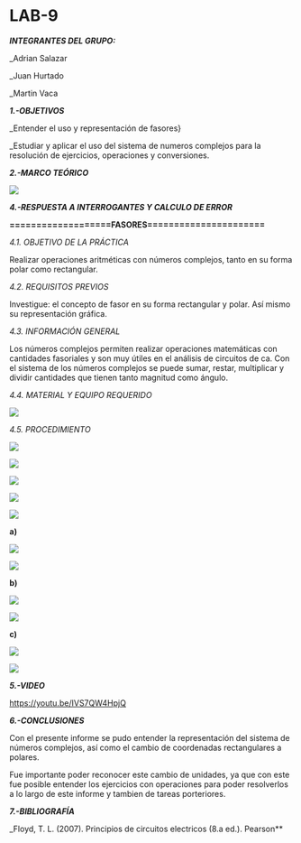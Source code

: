 # LAB-9
***INTEGRANTES DEL GRUPO:***

_Adrian Salazar

_Juan Hurtado

_Martin Vaca

***1.-OBJETIVOS***

_Entender el uso y representación de fasores}

_Estudiar y aplicar el uso del sistema de numeros complejos para la resolución de ejercicios, operaciones y conversiones.

***2.-MARCO TEÓRICO***

![](https://github.com/smvaca2/LAB-9/blob/b64fbb65c9d5d7e22699a1af3ac85242de2f0dad/teo.PNG)

***4.-RESPUESTA A INTERROGANTES Y CALCULO DE ERROR***

**===================FASORES======================**

*4.1. OBJETIVO DE LA PRÁCTICA*

Realizar operaciones aritméticas con números complejos, tanto en su forma polar
como rectangular.

*4.2. REQUISITOS PREVIOS*

Investigue: el concepto de fasor en su forma rectangular y polar. Así mismo su
representación gráfica.

*4.3. INFORMACIÓN GENERAL*

Los números complejos permiten realizar operaciones matemáticas con
cantidades fasoriales y son muy útiles en el análisis de circuitos de ca. Con el sistema de
los números complejos se puede sumar, restar, multiplicar y dividir cantidades que tienen
tanto magnitud como ángulo.

*4.4. MATERIAL Y EQUIPO REQUERIDO*

![](https://github.com/smvaca2/LAB-9/blob/b64fbb65c9d5d7e22699a1af3ac85242de2f0dad/mat.PNG)

*4.5. PROCEDIMIENTO*

![](https://github.com/smvaca2/LAB-9/blob/c073a9824f75c9e0c96ef7c569e1da35e793018a/WhatsApp%20Image%202022-08-25%20at%2010.00.58%20PM.jpeg)

![](https://github.com/smvaca2/LAB-9/blob/c073a9824f75c9e0c96ef7c569e1da35e793018a/WhatsApp%20Image%202022-08-25%20at%2010.00.58%20PM%20(1).jpeg)

![](https://github.com/smvaca2/LAB-9/blob/c073a9824f75c9e0c96ef7c569e1da35e793018a/WhatsApp%20Image%202022-08-25%20at%2010.00.59%20PM.jpeg)

![](https://github.com/smvaca2/LAB-9/blob/c073a9824f75c9e0c96ef7c569e1da35e793018a/WhatsApp%20Image%202022-08-25%20at%2010.00.59%20PM%20(1).jpeg)

![](https://github.com/smvaca2/LAB-9/blob/c073a9824f75c9e0c96ef7c569e1da35e793018a/WhatsApp%20Image%202022-08-25%20at%2010.01.00%20PM.jpeg)

**a)**

![](https://github.com/smvaca2/LAB-9/blob/fba2bbbdd4cbbdc5e99188021309721f4d54c704/WhatsApp%20Image%202022-08-26%20at%209.07.52%20AM.jpeg)

![](https://github.com/smvaca2/LAB-9/blob/fba2bbbdd4cbbdc5e99188021309721f4d54c704/WhatsApp%20Image%202022-08-26%20at%209.07.55%20AM.jpeg)

**b)**

![](https://github.com/smvaca2/LAB-9/blob/fba2bbbdd4cbbdc5e99188021309721f4d54c704/WhatsApp%20Image%202022-08-26%20at%209.08.04%20AM.jpeg)

![](https://github.com/smvaca2/LAB-9/blob/fba2bbbdd4cbbdc5e99188021309721f4d54c704/WhatsApp%20Image%202022-08-26%20at%209.08.05%20AM.jpeg)

**c)**

![](https://github.com/smvaca2/LAB-9/blob/fba2bbbdd4cbbdc5e99188021309721f4d54c704/WhatsApp%20Image%202022-08-26%20at%209.08.21%20AM.jpeg)

![](https://github.com/smvaca2/LAB-9/blob/fba2bbbdd4cbbdc5e99188021309721f4d54c704/WhatsApp%20Image%202022-08-26%20at%209.08.19%20AM.jpeg)

***5.-VIDEO***

https://youtu.be/IVS7QW4HpjQ

***6.-CONCLUSIONES***

Con el presente informe se pudo entender la representación del sistema de números complejos, así como el cambio de coordenadas rectangulares a polares. 

Fue importante poder reconocer este cambio de unidades, ya que con este fue posible entender los ejercicios con operaciones para poder resolverlos a lo largo de este informe y tambien de tareas porteriores.

***7.-BIBLIOGRAFÍA***

_Floyd, T. L. (2007). Principios de circuitos electricos (8.a ed.). Pearson**

